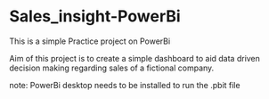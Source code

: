 # Sales_insight-PowerBi
This is a simple Practice project on PowerBi 

Aim of this project is to create a simple dashboard to aid data driven decision making regarding sales of a fictional company.


note: PowerBi desktop needs to be installed to run the .pbit file 

